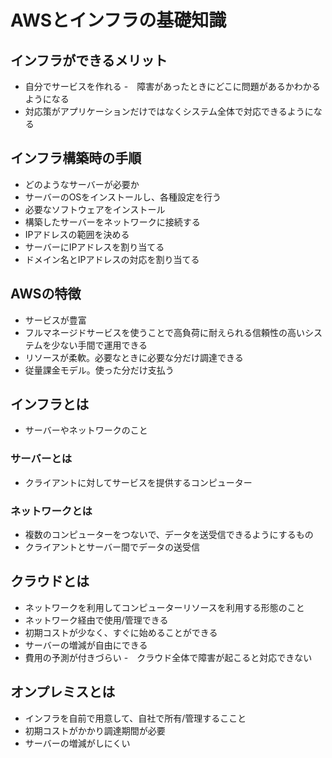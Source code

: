 # AWSとインフラの基礎知識

## インフラができるメリット
- 自分でサービスを作れる
-　障害があったときにどこに問題があるかわかるようになる
- 対応策がアプリケーションだけではなくシステム全体で対応できるようになる

## インフラ構築時の手順
- どのようなサーバーが必要か
- サーバーのOSをインストールし、各種設定を行う
- 必要なソフトウェアをインストール
- 構築したサーバーをネットワークに接続する
- IPアドレスの範囲を決める
- サーバーにIPアドレスを割り当てる
- ドメイン名とIPアドレスの対応を割り当てる

## AWSの特徴
- サービスが豊富
- フルマネージドサービスを使うことで高負荷に耐えられる信頼性の高いシステムを少ない手間で運用できる
- リソースが柔軟。必要なときに必要な分だけ調達できる
- 従量課金モデル。使った分だけ支払う

## インフラとは
- サーバーやネットワークのこと

### サーバーとは
- クライアントに対してサービスを提供するコンピューター

### ネットワークとは
- 複数のコンピューターをつないで、データを送受信できるようにするもの
- クライアントとサーバー間でデータの送受信

## クラウドとは
- ネットワークを利用してコンピューターリソースを利用する形態のこと
- ネットワーク経由で使用/管理できる
- 初期コストが少なく、すぐに始めることができる
- サーバーの増減が自由にできる
- 費用の予測が付きづらい
-　クラウド全体で障害が起こると対応できない

## オンプレミスとは
- インフラを自前で用意して、自社で所有/管理するここと
- 初期コストがかかり調達期間が必要
- サーバーの増減がしにくい

